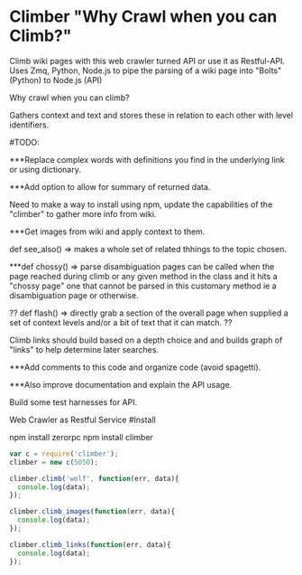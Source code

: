 # Climber "Why Crawl when you can Climb?"
Climb wiki pages with this web crawler turned API or use it as Restful-API.
Uses Zmq, Python, Node.js to pipe the parsing of a wiki page into "Bolts" (Python) to Node.js (API)

Why crawl when you can climb?

Gathers context and text and stores these in relation to each other with level identifiers.

#TODO:

***Replace complex words with definitions you find in the underlying link or using dictionary.

***Add option to allow for summary of returned data.

Need to make a way to install using npm, update the capabilities of the "climber" to gather more info from wiki.

***Get images from wiki and apply context to them.

def see_also() => makes a whole set of related thhings to the topic chosen.

***def chossy() => parse disambiguation pages can be called when the page reached during climb or
any given method in the class and it hits a "chossy page" one that cannot be parsed in this customary
method ie a disambiguation page or otherwise.

?? def flash() => directly grab a section of the overall page when supplied a set of context levels and/or
a bit of text that it can match. ??

Climb links should build based on a depth choice and and builds graph of "links" to help determine later searches.

***Add comments to this code and organize code (avoid spagetti).

***Also improve documentation and explain the API usage.

Build some test harnesses for API.

Web Crawler as Restful Service
#Install

npm install zerorpc
npm install climber


```javascript
var c = require('climber');
climber = new c(5050);

climber.climb('wolf', function(err, data){
  console.log(data);
});

climber.climb_images(function(err, data){
  console.log(data);
});

climber.climb_links(function(err, data){
  console.log(data);
});
```
